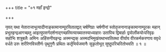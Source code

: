 +++
title = "०१ महाँ इन्द्रो"

+++

नृवत् यथा नेताराजाभूत्यादीनाङ्कामानाम्पूरयितातद्वत् चर्षणिप्राः चर्षणीनां स्तोतृजनानाङ्कामानाम्पूरकः महान् प्रभूतइन्द्रआगच्छतु आइत्युपसर्गदर्शनाद्गच्छत्वित्याख्यातस्याध्याहारः उतापिच द्विबार्हाः द्वयोर्लोकयोःपरिवृढः सहोभिः शत्रुबलैः अमिनः अहिंसनीयइन्द्रः अस्मन्द्यक् अस्मदभिमुखंयथाभवतितथा वीर्याय वीरकर्मकरणाय ववृधे वर्धते उरुः शरीरेणविस्तीर्णः पृथुगुणैः प्रथितः कर्तृभिर्यजमानैः सुकृतोभूत् सुष्ठुपरिचरितोभवति ॥ १ ॥
